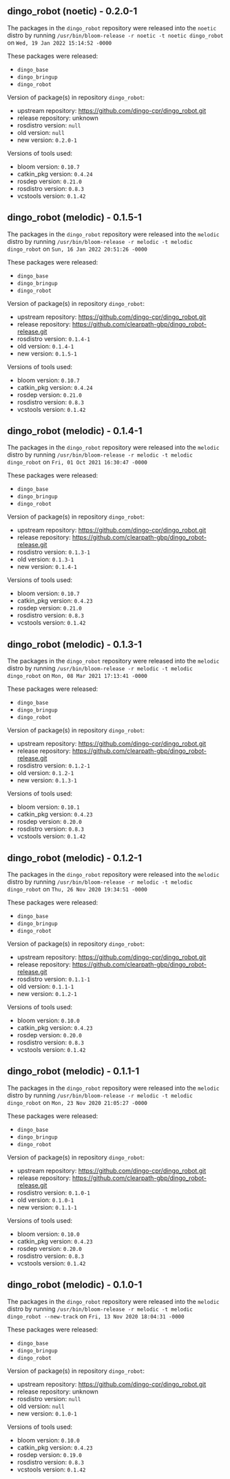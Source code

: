 ## dingo_robot (noetic) - 0.2.0-1

The packages in the `dingo_robot` repository were released into the `noetic` distro by running `/usr/bin/bloom-release -r noetic -t noetic dingo_robot` on `Wed, 19 Jan 2022 15:14:52 -0000`

These packages were released:
- `dingo_base`
- `dingo_bringup`
- `dingo_robot`

Version of package(s) in repository `dingo_robot`:

- upstream repository: https://github.com/dingo-cpr/dingo_robot.git
- release repository: unknown
- rosdistro version: `null`
- old version: `null`
- new version: `0.2.0-1`

Versions of tools used:

- bloom version: `0.10.7`
- catkin_pkg version: `0.4.24`
- rosdep version: `0.21.0`
- rosdistro version: `0.8.3`
- vcstools version: `0.1.42`


## dingo_robot (melodic) - 0.1.5-1

The packages in the `dingo_robot` repository were released into the `melodic` distro by running `/usr/bin/bloom-release -r melodic -t melodic dingo_robot` on `Sun, 16 Jan 2022 20:51:26 -0000`

These packages were released:
- `dingo_base`
- `dingo_bringup`
- `dingo_robot`

Version of package(s) in repository `dingo_robot`:

- upstream repository: https://github.com/dingo-cpr/dingo_robot.git
- release repository: https://github.com/clearpath-gbp/dingo_robot-release.git
- rosdistro version: `0.1.4-1`
- old version: `0.1.4-1`
- new version: `0.1.5-1`

Versions of tools used:

- bloom version: `0.10.7`
- catkin_pkg version: `0.4.24`
- rosdep version: `0.21.0`
- rosdistro version: `0.8.3`
- vcstools version: `0.1.42`


## dingo_robot (melodic) - 0.1.4-1

The packages in the `dingo_robot` repository were released into the `melodic` distro by running `/usr/bin/bloom-release -r melodic -t melodic dingo_robot` on `Fri, 01 Oct 2021 16:30:47 -0000`

These packages were released:
- `dingo_base`
- `dingo_bringup`
- `dingo_robot`

Version of package(s) in repository `dingo_robot`:

- upstream repository: https://github.com/dingo-cpr/dingo_robot.git
- release repository: https://github.com/clearpath-gbp/dingo_robot-release.git
- rosdistro version: `0.1.3-1`
- old version: `0.1.3-1`
- new version: `0.1.4-1`

Versions of tools used:

- bloom version: `0.10.7`
- catkin_pkg version: `0.4.23`
- rosdep version: `0.21.0`
- rosdistro version: `0.8.3`
- vcstools version: `0.1.42`


## dingo_robot (melodic) - 0.1.3-1

The packages in the `dingo_robot` repository were released into the `melodic` distro by running `/usr/bin/bloom-release -r melodic -t melodic dingo_robot` on `Mon, 08 Mar 2021 17:13:41 -0000`

These packages were released:
- `dingo_base`
- `dingo_bringup`
- `dingo_robot`

Version of package(s) in repository `dingo_robot`:

- upstream repository: https://github.com/dingo-cpr/dingo_robot.git
- release repository: https://github.com/clearpath-gbp/dingo_robot-release.git
- rosdistro version: `0.1.2-1`
- old version: `0.1.2-1`
- new version: `0.1.3-1`

Versions of tools used:

- bloom version: `0.10.1`
- catkin_pkg version: `0.4.23`
- rosdep version: `0.20.0`
- rosdistro version: `0.8.3`
- vcstools version: `0.1.42`


## dingo_robot (melodic) - 0.1.2-1

The packages in the `dingo_robot` repository were released into the `melodic` distro by running `/usr/bin/bloom-release -r melodic -t melodic dingo_robot` on `Thu, 26 Nov 2020 19:34:51 -0000`

These packages were released:
- `dingo_base`
- `dingo_bringup`
- `dingo_robot`

Version of package(s) in repository `dingo_robot`:

- upstream repository: https://github.com/dingo-cpr/dingo_robot.git
- release repository: https://github.com/clearpath-gbp/dingo_robot-release.git
- rosdistro version: `0.1.1-1`
- old version: `0.1.1-1`
- new version: `0.1.2-1`

Versions of tools used:

- bloom version: `0.10.0`
- catkin_pkg version: `0.4.23`
- rosdep version: `0.20.0`
- rosdistro version: `0.8.3`
- vcstools version: `0.1.42`


## dingo_robot (melodic) - 0.1.1-1

The packages in the `dingo_robot` repository were released into the `melodic` distro by running `/usr/bin/bloom-release -r melodic -t melodic dingo_robot` on `Mon, 23 Nov 2020 21:05:27 -0000`

These packages were released:
- `dingo_base`
- `dingo_bringup`
- `dingo_robot`

Version of package(s) in repository `dingo_robot`:

- upstream repository: https://github.com/dingo-cpr/dingo_robot.git
- release repository: https://github.com/clearpath-gbp/dingo_robot-release.git
- rosdistro version: `0.1.0-1`
- old version: `0.1.0-1`
- new version: `0.1.1-1`

Versions of tools used:

- bloom version: `0.10.0`
- catkin_pkg version: `0.4.23`
- rosdep version: `0.20.0`
- rosdistro version: `0.8.3`
- vcstools version: `0.1.42`


## dingo_robot (melodic) - 0.1.0-1

The packages in the `dingo_robot` repository were released into the `melodic` distro by running `/usr/bin/bloom-release -r melodic -t melodic dingo_robot --new-track` on `Fri, 13 Nov 2020 18:04:31 -0000`

These packages were released:
- `dingo_base`
- `dingo_bringup`
- `dingo_robot`

Version of package(s) in repository `dingo_robot`:

- upstream repository: https://github.com/dingo-cpr/dingo_robot.git
- release repository: unknown
- rosdistro version: `null`
- old version: `null`
- new version: `0.1.0-1`

Versions of tools used:

- bloom version: `0.10.0`
- catkin_pkg version: `0.4.23`
- rosdep version: `0.19.0`
- rosdistro version: `0.8.3`
- vcstools version: `0.1.42`


